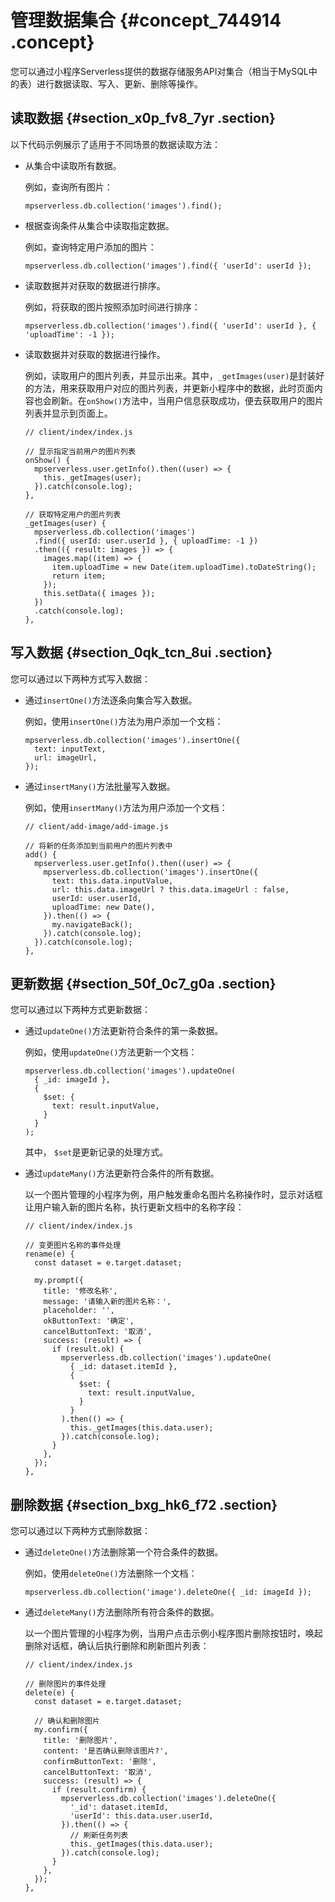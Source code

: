 # 管理数据集合 {#concept_744914 .concept}

您可以通过小程序Serverless提供的数据存储服务API对集合（相当于MySQL中的表）进行数据读取、写入、更新、删除等操作。

## 读取数据 {#section_x0p_fv8_7yr .section}

以下代码示例展示了适用于不同场景的数据读取方法：

-   从集合中读取所有数据。

    例如，查询所有图片：

    ``` {#codeblock_3oq_ng4_8p1 .language-javascript}
    mpserverless.db.collection('images').find();
    ```

-   根据查询条件从集合中读取指定数据。

    例如，查询特定用户添加的图片：

    ``` {#codeblock_wds_mbn_1mz .language-javascript}
    mpserverless.db.collection('images').find({ 'userId': userId });
    ```

-   读取数据并对获取的数据进行排序。

    例如，将获取的图片按照添加时间进行排序：

    ``` {#codeblock_818_cps_a1q .language-javascript}
    mpserverless.db.collection('images').find({ 'userId': userId }, { 'uploadTime': -1 });
    ```

-   读取数据并对获取的数据进行操作。

    例如，读取用户的图片列表，并显示出来。其中，`_getImages(user)`是封装好的方法，用来获取用户对应的图片列表，并更新小程序中的数据，此时页面内容也会刷新。在`onShow()`方法中，当用户信息获取成功，便去获取用户的图片列表并显示到页面上。

    ``` {#codeblock_984_0n8_ol8 .language-javascript}
    // client/index/index.js
    
    // 显示指定当前用户的图片列表
    onShow() {
      mpserverless.user.getInfo().then((user) => {
        this._getImages(user);
      }).catch(console.log);
    },
    
    // 获取特定用户的图片列表
    _getImages(user) {
      mpserverless.db.collection('images')
      .find({ userId: user.userId }, { uploadTime: -1 })
      .then(({ result: images }) => {
        images.map((item) => {
          item.uploadTime = new Date(item.uploadTime).toDateString();
          return item;
        });
        this.setData({ images });
      })
      .catch(console.log);
    },
    ```


## 写入数据 {#section_0qk_tcn_8ui .section}

您可以通过以下两种方式写入数据：

-   通过`insertOne()`方法逐条向集合写入数据。

    例如，使用`insertOne()`方法为用户添加一个文档：

    ``` {#codeblock_q0r_3n8_wta .language-javascript}
    mpserverless.db.collection('images').insertOne({
      text: inputText,
      url: imageUrl,
    });
    ```

-   通过`insertMany()`方法批量写入数据。

    例如，使用`insertMany()`方法为用户添加一个文档：

    ``` {#codeblock_fwr_r70_oya .language-javascript}
    // client/add-image/add-image.js
    
    // 将新的任务添加到当前用户的图片列表中
    add() {
      mpserverless.user.getInfo().then((user) => {
        mpserverless.db.collection('images').insertOne({
          text: this.data.inputValue,
          url: this.data.imageUrl ? this.data.imageUrl : false,
          userId: user.userId,
          uploadTime: new Date(),
        }).then(() => {
          my.navigateBack();
        }).catch(console.log);
      }).catch(console.log);
    },
    ```


## 更新数据 {#section_50f_0c7_g0a .section}

您可以通过以下两种方式更新数据：

-   通过`updateOne()`方法更新符合条件的第一条数据。

    例如，使用`updateOne()`方法更新一个文档：

    ``` {#codeblock_id5_h0h_7ku .language-javascript}
    mpserverless.db.collection('images').updateOne(
      { _id: imageId },
      {
        $set: {
          text: result.inputValue,
        }
      }
    );
    ```

    其中， `$set`是更新记录的处理方式。

-   通过`updateMany()`方法更新符合条件的所有数据。

    以一个图片管理的小程序为例，用户触发重命名图片名称操作时，显示对话框让用户输入新的图片名称，执行更新文档中的名称字段：

    ``` {#codeblock_roz_v4f_fm6 .language-javascript}
    // client/index/index.js
    
    // 变更图片名称的事件处理
    rename(e) {
      const dataset = e.target.dataset;
    
      my.prompt({
        title: '修改名称',
        message: '请输入新的图片名称：',
        placeholder: '',
        okButtonText: '确定',
        cancelButtonText: '取消',
        success: (result) => {
          if (result.ok) {
            mpserverless.db.collection('images').updateOne(
              { _id: dataset.itemId },
              {
                $set: {
                  text: result.inputValue,
                }
              }
            ).then(() => {
              this._getImages(this.data.user);
            }).catch(console.log);
          }
        },
      });
    },
    ```


## 删除数据 {#section_bxg_hk6_f72 .section}

您可以通过以下两种方式删除数据：

-   通过`deleteOne()`方法删除第一个符合条件的数据。

    例如，使用`deleteOne()`方法删除一个文档：

    ``` {#codeblock_uif_an8_he1 .language-javascript}
    mpserverless.db.collection('image').deleteOne({ _id: imageId });
    ```

-   通过`deleteMany()`方法删除所有符合条件的数据。

    以一个图片管理的小程序为例，当用户点击示例小程序图片删除按钮时，唤起删除对话框，确认后执行删除和刷新图片列表：

    ``` {#codeblock_pb3_50s_koq}
    // client/index/index.js
    
    // 删除图片的事件处理
    delete(e) {
      const dataset = e.target.dataset;
    
      // 确认和删除图片
      my.confirm({
        title: '删除图片',
        content: '是否确认删除该图片?',
        confirmButtonText: '删除',
        cancelButtonText: '取消',
        success: (result) => {
          if (result.confirm) {
            mpserverless.db.collection('images').deleteOne({
              '_id': dataset.itemId,
              'userId': this.data.user.userId,
            }).then(() => {
              // 刷新任务列表
              this._getImages(this.data.user);
            }).catch(console.log);
          }
        },
      });
    },
    ```


